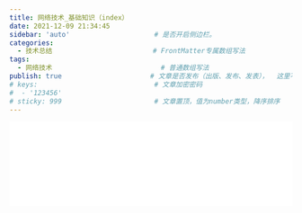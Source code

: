 ```yaml
---
title: 网络技术_基础知识（index）
date: 2021-12-09 21:34:45
sidebar: 'auto'                     # 是否开启侧边栏。
categories:
  - 技术总结                         # FrontMatter专属数组写法
tags:
  - 网络技术                           # 普通数组写法
publish: true                      # 文章是否发布（出版、发布、发表），  这里不是 public
# keys:                             # 文章加密密码
#  - '123456'
# sticky: 999                       # 文章置顶，值为number类型，降序排序
---
```


<iframe 
  id="dd"
  width="100%" 
  src="/HTML文章/为知笔记/WebSocket_基础知识/网络技术_基础知识（index）.htm"  
  frameborder="0"  
  allowfullscreen="true"
>
</iframe>


